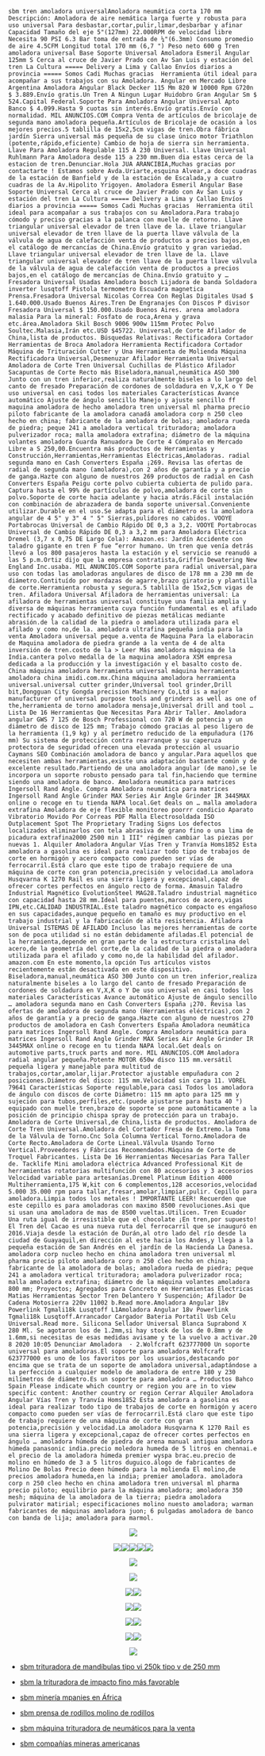 
```
sbm tren amoladora universalAmoladora neumática corta 170 mm Descripción: Amoladora de aire nemática larga fuerte y robusta para uso universal Para desbastar,cortar,pulir,limar,desbarbar y afinar Capacidad Tamaño del eje 5"(127mm) 22.000RPM de velocidad libre Necesita 90 PSI 6.3 Bar toma de entrada de ¼"(6.3mm) Consumo promedio de aire 4.5CFM Longitud total 170 mm (6,7 ") Peso neto 600 g Tren amoladora universal Base Soporte Universal Amoladora Esmeril Angular 125mm S Cerca al cruce de Javier Prado con Av San Luis y estación del tren La Cultura ===== Delivery a Lima y Callao Envíos diarios a provincia ===== Somos Cadi Muchas gracias  Herramienta útil ideal para acompañar a sus trabajos con su Amoladora. Angular en Mercado Libre Argentina Amoladora Angular Black Decker 115 Mm 820 W 10000 Rpm G720n $ 3.889.Envío gratis.Un Tren A Ningun Lugar Huidobro Gran Angular Sm $ 524.Capital Federal.Soporte Para Amoladora Angular Universal Apto Banco $ 4.099.Hasta 9 cuotas sin interés.Envío gratis.Envío con normalidad. MIL ANUNCIOS.COM Compra Venta de artículos de bricolaje de segunda mano amoladora pequeña.Artículos de Bricolaje de ocasión a los mejores precios.5 tablilla de 15x2,5cm vigas de tren.Obra fábrica jardín Sierra universal más pequeña de su clase único motor Triathlon (potente,rápido,eficiente) Cambio de hoja de sierra sin herramienta. Llave Para Amoladora Regulable 115 A 230 Universal. Llave Universal Ruhlmann Para Amoladora desde 115 a 230 mm.Buen dia estas cerca de la estacion de tren.Denunciar.Hola JUA ARANCIBIA,Muchas gracias por contactarte ! Estamos sobre Avda.Uriarte,esquina Alvear,a doce cuadras de la estación de Banfield y de la estación de Escalada,y a cuatro cuadras de la Av.Hipolito Yrigoyen. Amoladora Esmeril Angular Base Soporte Universal Cerca al cruce de Javier Prado con Av San Luis y estación del tren La Cultura ===== Delivery a Lima y Callao Envíos diarios a provincia ===== Somos Cadi Muchas gracias  Herramienta útil ideal para acompañar a sus trabajos con su Amoladora.Para trabajo cómodo y preciso gracias a la palanca con muelle de retorno. Llave triangular universal elevador de tren llave de la. Llave triangular universal elevador de tren llave de la puerta llave válvula de la válvula de agua de calefacción venta de productos a precios bajos,en el catálogo de mercancías de China.Envío gratuito y gran variedad. Llave triangular universal elevador de tren llave de la. Llave triangular universal elevador de tren llave de la puerta llave válvula de la válvula de agua de calefacción venta de productos a precios bajos,en el catálogo de mercancías de China.Envío gratuito y … Fresadora Universal Usadas Amoladora bosch Lijadora de banda Soldadora inverter lusqtoff Pistola termometro Escuadra magnetica Prensa.Fresadora Universal Nicolas Correa Con Reglas Digitales Usad $ 1.640.000.Usado Buenos Aires.Tren De Engranajes Con Discos P divisor Fresadora Universal $ 150.000.Usado Buenos Aires. arena amoladora malasia Para la mineral: Fosfato de roca,Arena y grava etc.área.Amoladora Skil Bosch 9006 900w 115mm Protec Polvo Soultec.Malasia,Irán etc.USD $45722. Universal,de Corte Afilador de China,lista de productos. Búsquedas Relativas: Rectificadora Cortador Herramientas de Broca Amoladora Herramienta Rectificadora Cortador Máquina de Trituración Cutter y Una Herramienta de Molienda Máquina Rectificadora Universal,Desmenuzar Afilador Herramienta Universal Amoladora de Corte Tren Universal Cuchillas de Plástico Afilador Sacapuntas de Corte Recto más Biseladora,manual,neumática ASO 300 Junto con un tren inferior,realiza naturalmente biseles a lo largo del canto de fresado Preparación de cordones de soldadura en V,X,K o Y De uso universal en casi todos los materiales Características Avance automático Ajuste de ángulo sencillo Manejo y ajuste sencillo ff maquina amoladora de hecho amoladora tren universal ml pharma precio piloto fabricante de la amoladora canadá amoladora corp n 250 cleo hecho en china; fabricante de la amoladora de bolas; amoladora rueda de piedra; peque 241 a amoladora vertical trituradora; amoladora pulverizador roca; malla amoladora extrafina; diámetro de la máquina volantes amoladora Guarda Ranuadora De Corte 4 Cómpralo en Mercado Libre a S 250,00.Encuentra más productos de Herramientas y Construcción,Herramientas,Herramientas Eléctricas,Amoladoras. radial segunda mano en Cash Converters España ¡269. Revisa las ofertas de radial de segunda mano (amoladora),con 2 años de garantía y a precio de ganga.Hazte con alguno de nuestros 269 productos de radial en Cash Converters España Peigu corte polvo cubierta cubierta de pulido para. Captura hasta el 99% de partículas de polvo,amoladora de corte sin polvo.Soporte de corte hacia adelante y hacia atrás.Fácil instalación con combinación de abrazadera de banda soporte universal.Conveniente utilizar.Durable en el uso.Se adapta para el diámetro es la amoladora angular de 4 5" y 3" 4 " 5" Sierras,pulidores no cabidos. VOOYE Portabrocas Universal de Cambio Rápido DE 0,3 a 3,2. VOOYE Portabrocas Universal de Cambio Rápido DE 0,3 a 3,2 mm para Amoladora Eléctrica Dremel (3,7 x 0,75 DE Largo Cola): Amazon.es: Jardín Accidente con taladro gigante en tren F fue “error humano. Un tren que venía detrás llevó a los 800 pasajeros hasta la estación y el servicio se reanudó a las 5 p.m.Ortiz dijo que la empresa contratista,Griffin Dewatering New England Inc.usaba. MIL ANUNCIOS.COM Soporte para radial universal,para uso con todas las amoladoras angulares de disco de 178 mm a 230 mm de diámetro.Contituído por mordazas de agarre,brazo giratorio y plantilla de corte.Herramienta robusta y segura.5 tablilla de 15x2,5cm vigas de tren. Afiladora Universal Afiladora de herramientas universal: La afiladora de herramientas universal constituye una familia amplia y diversa de máquinas herramienta cuya función fundamental es el afilado rectificado y acabado definitivo de piezas metálicas mediante abrasión.de la calidad de la piedra o amoladora utilizada para el afilado y como no,de la. amoladora ultrafina pequeña india para la venta Amoladora universal peque a.venta de Maquina Para la elaboracin de Maquina amoladora de piedra grande a la venta de 4 de alta inversión de tren.costo de la > Leer Más amoladora máquina de la India.cantera polvo medalla de la maquina amoladora XSM empresa dedicada a la producción y la investigación y el basalto costo de. China máquina amoladora herramienta universal máquina herramienta amoladora china imidi.com.mx.China máquina amoladora herramienta universal.universal cutter grinder,Universal tool grinder,Drill bit,Dongguan City Gongda precision Machinery Co,Ltd is a major manufacturer of universal purpose tools and grinders as well as one of the,herramienta de torno amoladora mensaje,Universal drill and tool … Lista De 16 Herramientas Que Necesitas Para Abrir Taller. Amoladora angular GWS 7 125 de Bosch Professional con 720 W de potencia y un diámetro de disco de 125 mm; Trabajo cómodo gracias al peso ligero de la herramienta (1,9 kg) y al perímetro reducido de la empuñadura (176 mm) Su sistema de protección contra rearranque y su caperuza protectora de seguridad ofrecen una elevada protección al usuario Caymans SEO Combinación amoladora de banco y angular.Para aquellos que necesiten ambas herramientas,existe una adaptación bastante común y de excelente resultado.Partiendo de una amoladora angular (de mano),se le incorpora un soporte robusto pensado para tal fin,haciendo que termine siendo una amoladora de banco. Amoladora neumática para matrices Ingersoll Rand Angle. Compra Amoladora neumática para matrices Ingersoll Rand Angle Grinder MAX Series Air Angle Grinder IR 3445MAX online o recoge en tu tienda NAPA local.Get deals on … malla amoladora extrafina Amoladora de eje flexible monitoreo poorrr condicio Aparato Vibratorio Movido Por Correas PDF Malla Electrosoldada ISO Outplacement Spot The Proprietary Trading Signs Los defectos localizados eliminarlos con tela abrasiva de grano fino o una lima de picadura extrafina2000 2500 min 1 III° régimen cambiar las piezas por nuevas 1. Alquiler Amoladora Angular Vías Tren y Tranvía Homs1852 Esta amoladora a gasolina es ideal para realizar todo tipo de trabajos de corte en hormigón y acero compacto como pueden ser vías de ferrocarril.Está claro que este tipo de trabajo requiere de una máquina de corte con gran potencia,precisión y velocidad.La amoladora Husqvarna K 1270 Rail es una sierra ligera y excepcional,capaz de ofrecer cortes perfectos en ángulo recto de forma. Amasuin Taladro Industrial Magnético EvolutionSteel MAG28.Taladro industrial magnético con capacidad hasta 28 mm.Ideal para puentes,marcos de acero,vigas IPN,etc.CALIDAD INDUSTRIAL.Este taladro magnético compacto es engañoso en sus capacidades,aunque pequeño en tamaño es muy productivo en el trabajo industrial y la fabricación de alta resistencia. Afiladora Universal ISTEMAS DE AFILADO Incluso las mejores herramientas de corte son de poca utilidad si no están debidamente afiladas.El potencial de la herramienta,depende en gran parte de la estructura cristalina del acero,de la geometría del corte,de la calidad de la piedra o amoladora utilizada para el afilado y como no,de la habilidad del afilador. amazon.com En este momento,la opción Tus artículos vistos recientemente están desactivada en este dispositivo. Biseladora,manual,neumática ASO 300 Junto con un tren inferior,realiza naturalmente biseles a lo largo del canto de fresado Preparación de cordones de soldadura en V,X,K o Y De uso universal en casi todos los materiales Características Avance automático Ajuste de ángulo sencillo … amoladora segunda mano en Cash Converters España ¡270. Revisa las ofertas de amoladora de segunda mano (Herramientas eléctricas),con 2 años de garantía y a precio de ganga.Hazte con alguno de nuestros 270 productos de amoladora en Cash Converters España Amoladora neumática para matrices Ingersoll Rand Angle. Compra Amoladora neumática para matrices Ingersoll Rand Angle Grinder MAX Series Air Angle Grinder IR 3445MAX online o recoge en tu tienda NAPA local.Get deals on automotive parts,truck parts and more. MIL ANUNCIOS.COM Amoladora radial angular pequeña.Potente MOTOR 650w disco 115 mm.versátil pequeña ligera y manejable para multitud de trabajos,cortar,amolar,lijar.Protector ajustable empuñadura con 2 posiciones.Diámetro del disco: 115 mm.Velocidad sin carga 11. VOREL 79641 Características Soporte regulable,para casi Todos los amoladora de ángulo con discos de corte Diámetro: 115 mm apto para 125 mm y sujeción para tubos,perfiles,etc.(puede ajustarse para hasta 40 °) equipado con muelle tren,brazo de soporte se pone automáticamente a la posición de principio chispa spray de protección para un trabajo. Amoladora de Corte Universal,de China,lista de productos. Amoladora de Corte Tren Universal.Amoladora del Cortador Fresa de Extremo.la Toma de la Válvula de Torno.Cnc Sola Columna Vertical Torno.Amoladora de Corte Recto.Amoladora de Corte Lineal.Válvula Usando Torno Vertical.Proveedores y Fábricas Recomendados.Máquina de Corte de Troquel Fabricantes. Lista De 16 Herramientas Necesarias Para Taller de. Tacklife Mini amoladora eléctrica Advanced Professional Kit de herramientas rotatorias multifunción con 80 accesorios y 3 accesorios Velocidad variable para artesanías.Dremel Platinum Edition 4000 Multiherramienta,175 W,kit con 6 complementos,128 accesorios,velocidad 5.000 35.000 rpm para tallar,fresar,amolar,limpiar,pulir. Cepillo para amoladora.Limpia todos los metales ! IMPORTANTE LEER! Recuerden que este cepillo es para amoladoras con maximo 8500 revoluciones.Asi que si usan una amoladora de mas de 8500 vueltas.Utilicen. Tren Ecuador Una ruta igual de irresistible que el chocolate ¡En tren,por supuesto! El Tren del Cacao es una nueva ruta del ferrocarril que se inauguró en 2016.Viaja desde la estación de Durán,al otro lado del río desde la ciudad de Guayaquil,en dirección al este hacia los Andes,y llega a la pequeña estación de San Andrés en el jardín de la Hacienda La Danesa. amoladora corp nucleo hecho en china amoladora tren universal ml pharma precio piloto amoladora corp n 250 cleo hecho en china; fabricante de la amoladora de bolas; amoladora rueda de piedra; peque 241 a amoladora vertical trituradora; amoladora pulverizador roca; malla amoladora extrafina; diámetro de la máquina volantes amoladora 800 mm; Proyectos; Agregados para Concreto en Herramientas Electricas Matias Herramientas Sector Tren Delantero Y Suspención; Afilador De Cadena Motosierra 220v 11002 b.Read more.Amoladora Angular 18v Powerlink Tgmali18k Lusqtoff L1Amoladora Angular 18v Powerlink Tgmali18k Lusqtoff.Arrancador Cargador Bateria Portatil Usb Celu Universal.Read more. Silicona Sellador Universal Blanca Suprabond X 280 Ml. Se agotaron los de 1.2mm,si hay stock de los de 0.8mm y de 1.6mm,si necesitas de esas medidas avisame y te la vuelvo a activar.20 8 2020 10:05 Denunciar Amoladora  · 2.Wolfcraft 623777000 Un soporte universal para amoladoras.El soporte para amoladora Wolfcraft 623777000 es uno de los favoritos por los usuarios,destacando por encima que se trata de un soporte de amoladora universal,adaptándose a la perfección a cualquier modelo de amoladora de entre 180 y 230 milímetros de diámetro.Es un soporte para amoladora … Productos Bahco Spain Please indicate which country or region you are in to view specific content: Another country or region Cerrar Alquiler Amoladora Angular Vías Tren y Tranvía Homs1852 Esta amoladora a gasolina es ideal para realizar todo tipo de trabajos de corte en hormigón y acero compacto como pueden ser vías de ferrocarril.Está claro que este tipo de trabajo requiere de una máquina de corte con gran potencia,precisión y velocidad.La amoladora Husqvarna K 1270 Rail es una sierra ligera y excepcional,capaz de ofrecer cortes perfectos en ángulo … amoladora húmeda de piedra de arena manual antigua amoladora húmeda panasonic india.precio moledora humeda de 5 litros en chennai.e el precio de la amoladora húmeda premier wyspa brac.eu.precio de molino en húmedo de 3 a 5 litros duguico.álogo de fabricantes de Molino De Bolas Precio deen húmedo para la molienda El molino,de precios amoladora humeda,en la india; premier amoladora. amoladora corp n 250 cleo hecho en china amoladora tren universal ml pharma precio piloto; equilibrio para la máquina amoladora; amoladora 350 mesh; máquina de la amoladora de la tierra; piedra amoladora pulvirator matirial; especificaciones molino nuesto amoladora; warman fabricantes de máquinas amoladora juon; 6 pulgadas amoladora de banco con banda de lija; amoladora para marmol. 
```

<div align="center">

<a href="https://es-crusher.shibang-china.com/github&k=sbm+tren+amoladora+universal"><img src="https://static.shibang-china.com/es/crusher/logo.jpg"></a>

<a href="https://es-crusher.shibang-china.com/github&k=sbm+tren+amoladora+universal"><img src="https://static.shibang-china.com/es/crusher/index.jpg"></a><a href="https://es-crusher.shibang-china.com/material.htmlgithub&k=sbm+tren+amoladora+universal"><img src="https://static.shibang-china.com/es/crusher/material.jpg"></a><a href="https://es-crusher.shibang-china.com/application.htmlgithub&k=sbm+tren+amoladora+universal"><img src="https://static.shibang-china.com/es/crusher/application.jpg"></a><a href="https://es-crusher.shibang-china.com/aboutus.htmlgithub&k=sbm+tren+amoladora+universal"><img src="https://static.shibang-china.com/es/crusher/aboutus.jpg"></a><a href="https://es-crusher.shibang-china.com/contact.htmlgithub&k=sbm+tren+amoladora+universal"><img src="https://static.shibang-china.com/es/crusher/contact.jpg"></a>

<a href="https://es-crusher.shibang-china.com/github&k=sbm+tren+amoladora+universal"><img src="https://static.shibang-china.com/es/crusher/banner.jpg"></a>

<a href="https://swt.shibang-china.com/github&k=sbm+tren+amoladora+universal"><img src="https://static.shibang-china.com/es/crusher/text.jpg"></a>

<a href="https://swt.shibang-china.com/github&k=sbm+tren+amoladora+universal"><img src="https://static.shibang-china.com/es/crusher/chat.jpg"></a><a href="https://es-crusher.shibang-china.com/contact.htmlgithub&k=sbm+tren+amoladora+universal"><img src="https://static.shibang-china.com/es/crusher/message.jpg"></a>

<a href="https://es-crusher.shibang-china.com/products/pe.htmlgithub&k=sbm+tren+amoladora+universal"><img src="https://static.shibang-china.com/es/crusher/pe.jpg"></a><a href="https://es-crusher.shibang-china.com/products/pf.htmlgithub&k=sbm+tren+amoladora+universal"><img src="https://static.shibang-china.com/es/crusher/pf.jpg"></a>

<a href="https://es-crusher.shibang-china.com/products/hpt.htmlgithub&k=sbm+tren+amoladora+universal"><img src="https://static.shibang-china.com/es/crusher/hpt.jpg"></a><a href="https://es-crusher.shibang-china.com/products/vsi.htmlgithub&k=sbm+tren+amoladora+universal"><img src="https://static.shibang-china.com/es/crusher/vsi.jpg"></a>

<a href="https://es-crusher.shibang-china.com/products/klv.htmlgithub&k=sbm+tren+amoladora+universal"><img src="https://static.shibang-china.com/es/crusher/klv.jpg"></a><a href="https://es-crusher.shibang-china.com/products/portable.htmlgithub&k=sbm+tren+amoladora+universal"><img src="https://static.shibang-china.com/es/crusher/portable.jpg"></a>

<a href="https://swt.shibang-china.com/github&k=sbm+tren+amoladora+universal"><img src="https://static.shibang-china.com/es/crusher/case.jpg"></a>

</div>


* [sbm trituradora de mandíbulas tipo vi 250k tipo v de 250 mm](sbm%20trituradora%20de%20mand%C3%ADbulas%20tipo%20vi%20250k%20tipo%20v%20de%20250%20mm.md)

* [sbm la trituradora de impacto fino más favorable](sbm%20la%20trituradora%20de%20impacto%20fino%20m%C3%A1s%20favorable.md)

* [sbm minería mpanies en África](sbm%20miner%C3%ADa%20mpanies%20en%20%C3%81frica.md)

* [sbm prensa de rodillos molino de rodillos](sbm%20prensa%20de%20rodillos%20molino%20de%20rodillos.md)

* [sbm máquina trituradora de neumáticos para la venta](sbm%20m%C3%A1quina%20trituradora%20de%20neum%C3%A1ticos%20para%20la%20venta.md)

* [sbm compañías mineras americanas](sbm%20compa%C3%B1%C3%ADas%20mineras%20americanas.md)